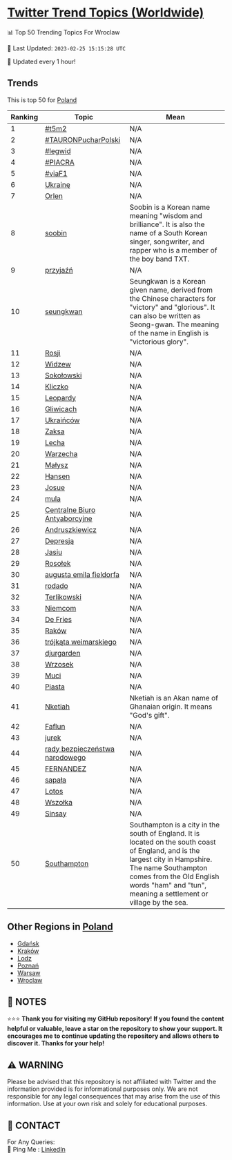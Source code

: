 [Twitter Trend Topics (Worldwide)](https://github.com/ErcinDedeoglu/Twitter-Trend-Topics)
==========


📊 Top 50 Trending Topics For Wroclaw

📆 Last Updated: `2023-02-25 15:15:28 UTC`

🔧 Updated every 1 hour!


## Trends

This is top 50 for [Poland](</Poland>)

| Ranking | Topic | Mean |
| ------- | ------------ | ------------ |
| 1 | [#t5m2](http://twitter.com/search?q=%23t5m2) | N/A |
| 2 | [#TAURONPucharPolski](http://twitter.com/search?q=%23TAURONPucharPolski) | N/A |
| 3 | [#legwid](http://twitter.com/search?q=%23legwid) | N/A |
| 4 | [#PIACRA](http://twitter.com/search?q=%23PIACRA) | N/A |
| 5 | [#viaF1](http://twitter.com/search?q=%23viaF1) | N/A |
| 6 | [Ukrainę](http://twitter.com/search?q=Ukrain%c4%99) | N/A |
| 7 | [Orlen](http://twitter.com/search?q=Orlen) | N/A |
| 8 | [soobin](http://twitter.com/search?q=soobin) | Soobin is a Korean name meaning "wisdom and brilliance". It is also the name of a South Korean singer, songwriter, and rapper who is a member of the boy band TXT. |
| 9 | [przyjaźń](http://twitter.com/search?q=przyja%c5%ba%c5%84) | N/A |
| 10 | [seungkwan](http://twitter.com/search?q=seungkwan) | Seungkwan is a Korean given name, derived from the Chinese characters for "victory" and "glorious". It can also be written as Seong-gwan. The meaning of the name in English is "victorious glory". |
| 11 | [Rosji](http://twitter.com/search?q=Rosji) | N/A |
| 12 | [Widzew](http://twitter.com/search?q=Widzew) | N/A |
| 13 | [Sokołowski](http://twitter.com/search?q=Soko%c5%82owski) | N/A |
| 14 | [Kliczko](http://twitter.com/search?q=Kliczko) | N/A |
| 15 | [Leopardy](http://twitter.com/search?q=Leopardy) | N/A |
| 16 | [Gliwicach](http://twitter.com/search?q=Gliwicach) | N/A |
| 17 | [Ukraińców](http://twitter.com/search?q=Ukrai%c5%84c%c3%b3w) | N/A |
| 18 | [Zaksa](http://twitter.com/search?q=Zaksa) | N/A |
| 19 | [Lecha](http://twitter.com/search?q=Lecha) | N/A |
| 20 | [Warzecha](http://twitter.com/search?q=Warzecha) | N/A |
| 21 | [Małysz](http://twitter.com/search?q=Ma%c5%82ysz) | N/A |
| 22 | [Hansen](http://twitter.com/search?q=Hansen) | N/A |
| 23 | [Josue](http://twitter.com/search?q=Josue) | N/A |
| 24 | [mula](http://twitter.com/search?q=mula) | N/A |
| 25 | [Centralne Biuro Antyaborcyjne](http://twitter.com/search?q=Centralne+Biuro+Antyaborcyjne) | N/A |
| 26 | [Andruszkiewicz](http://twitter.com/search?q=Andruszkiewicz) | N/A |
| 27 | [Depresją](http://twitter.com/search?q=Depresj%c4%85) | N/A |
| 28 | [Jasiu](http://twitter.com/search?q=Jasiu) | N/A |
| 29 | [Rosołek](http://twitter.com/search?q=Roso%c5%82ek) | N/A |
| 30 | [augusta emila fieldorfa](http://twitter.com/search?q=augusta+emila+fieldorfa) | N/A |
| 31 | [rodado](http://twitter.com/search?q=rodado) | N/A |
| 32 | [Terlikowski](http://twitter.com/search?q=Terlikowski) | N/A |
| 33 | [Niemcom](http://twitter.com/search?q=Niemcom) | N/A |
| 34 | [De Fries](http://twitter.com/search?q=De+Fries) | N/A |
| 35 | [Raków](http://twitter.com/search?q=Rak%c3%b3w) | N/A |
| 36 | [trójkąta weimarskiego](http://twitter.com/search?q=tr%c3%b3jk%c4%85ta+weimarskiego) | N/A |
| 37 | [djurgarden](http://twitter.com/search?q=djurgarden) | N/A |
| 38 | [Wrzosek](http://twitter.com/search?q=Wrzosek) | N/A |
| 39 | [Muci](http://twitter.com/search?q=Muci) | N/A |
| 40 | [Piasta](http://twitter.com/search?q=Piasta) | N/A |
| 41 | [Nketiah](http://twitter.com/search?q=Nketiah) | Nketiah is an Akan name of Ghanaian origin. It means "God's gift". |
| 42 | [Faflun](http://twitter.com/search?q=Faflun) | N/A |
| 43 | [jurek](http://twitter.com/search?q=jurek) | N/A |
| 44 | [rady bezpieczeństwa narodowego](http://twitter.com/search?q=rady+bezpiecze%c5%84stwa+narodowego) | N/A |
| 45 | [FERNANDEZ](http://twitter.com/search?q=FERNANDEZ) | N/A |
| 46 | [sapała](http://twitter.com/search?q=sapa%c5%82a) | N/A |
| 47 | [Lotos](http://twitter.com/search?q=Lotos) | N/A |
| 48 | [Wszołka](http://twitter.com/search?q=Wszo%c5%82ka) | N/A |
| 49 | [Sinsay](http://twitter.com/search?q=Sinsay) | N/A |
| 50 | [Southampton](http://twitter.com/search?q=Southampton) | Southampton is a city in the south of England. It is located on the south coast of England, and is the largest city in Hampshire. The name Southampton comes from the Old English words "ham" and "tun", meaning a settlement or village by the sea. |



## Other Regions in [Poland](</Poland>)

* [Gdańsk](</Poland/Gdańsk.md>)
* [Kraków](</Poland/Kraków.md>)
* [Lodz](</Poland/Lodz.md>)
* [Poznań](</Poland/Poznań.md>)
* [Warsaw](</Poland/Warsaw.md>)
* [Wroclaw](</Poland/Wroclaw.md>)



## 📝 NOTES

⭐⭐⭐ **Thank you for visiting my GitHub repository! If you found the content helpful or valuable, leave a star on the repository to show your support. It encourages me to continue updating the repository and allows others to discover it. Thanks for your help!**


## ⚠️ WARNING

Please be advised that this repository is not affiliated with Twitter and the information provided is for informational purposes only. We are not responsible for any legal consequences that may arise from the use of this information. Use at your own risk and solely for educational purposes.


## 📨 CONTACT

 For Any Queries:  
            🏓 Ping Me : [LinkedIn](https://www.linkedin.com/in/ercindedeoglu/)
